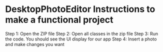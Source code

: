 # DesktopPhotoEditor Instructions to make a functional project

Step 1: Open the ZIP file
Step 2: Open all classes in the zip file
Step 3: Run the code. You should see the UI display for our app
Step 4: Insert a photo and make changes you want
